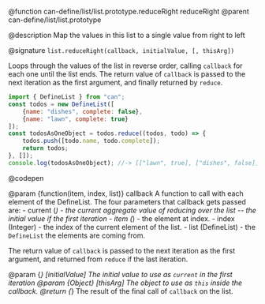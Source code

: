 @function can-define/list/list.prototype.reduceRight reduceRight
@parent can-define/list/list.prototype

@description Map the values in this list to a single value from right to left

@signature `list.reduceRight(callback, initialValue, [, thisArg])`

  Loops through the values of the list in reverse order, calling `callback` for each one until the list
  ends.  The return value of `callback` is passed to the next iteration as the first argument,
  and finally returned by `reduce`.

  ```js
  import { DefineList } from "can";
  const todos = new DefineList([
      {name: "dishes", complete: false},
      {name: "lawn", complete: true}
  ]);
  const todosAsOneObject = todos.reduce((todos, todo) => {
      todos.push([todo.name, todo.complete]);
      return todos;
  }, []);
  console.log(todosAsOneObject); //-> [["lawn", true], ["dishes", false]]
  ```
  @codepen

  @param {function(item, index, list)} callback A function to call with each element of the DefineList.
  The four parameters that callback gets passed are:
    - current (*) - the current aggregate value of reducing over the list -- the initial value if the first iteration
    - item (*) - the element at index.
    - index (Integer) - the index of the current element of the list.
    - list (DefineList) - the `DefineList` the elements are coming from.

  The return value of `callback` is passed to the next iteration as the first argument, and returned from
  `reduce` if the last iteration.

  @param {*} [initialValue] The initial value to use as `current` in the first iteration
  @param {Object} [thisArg] The object to use as `this` inside the callback.
  @return {*} The result of the final call of `callback` on the list.
